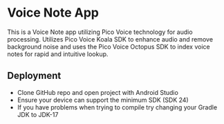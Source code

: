 # Voice Note App
This is a Voice Note app utilizing Pico Voice technology for audio processing. Utilizes Pico Voice Koala SDK to enhance audio and remove background noise and uses the Pico Voice Octopus SDK to index voice notes for rapid and intuitive lookup.

## Deployment
- Clone GitHub repo and open project with Android Studio
- Ensure your device can support the minimum SDK (SDK 24)
- If you have problems when trying to compile try changing your Gradle JDK to JDK-17

